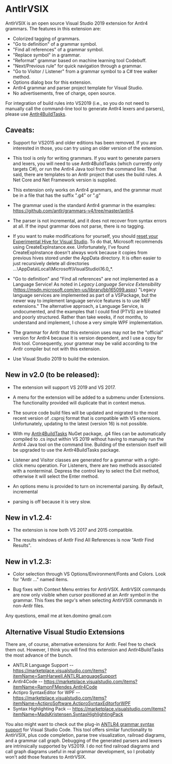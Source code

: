 
# AntlrVSIX
AntlrVSIX is an open source Visual Studio 2019 extension for Antlr4
grammars. The features in this extension are:

* Colorized tagging of grammars.
* "Go to definition" of a grammar symbol.
* "Find all references" of a grammar symbol.
* "Replace symbol" in a grammar.
* "Reformat" grammar based on machine learning tool Codebuff.
* "Next/Previous rule" for quick navigation through a grammar.
* "Go to Visitor / Listener" from a grammar symbol to a C# tree walker method.
* Options dialog box for this extension.
* Antlr4 grammar and parser project template for Visual Studio.
* No advertisements, free of charge, open source.

For integration of build rules into VS2019 (i.e., so you do not
need to manually call the command-line tool to generate Antlr4 lexers and parsers),
please use [Antlr4BuildTasks](https://github.com/kaby76/Antlr4BuildTasks).

## Caveats:

* Support for VS2015 and older editions has been removed.
If you are interested in those, you can try using an older version of the extension.

* This tool is only for writing grammars. If you want to generate parsers and lexers,
you will need to use Antlr4BuildTasks (which currently only targets C#), or run the Antlr4 Java
tool from the command line. That said, there are templates to an Antlr project that
uses the build rules. A Net Core and Net Framework version is supplied.

* This extension only works on Antlr4 grammars, and the grammar must be in a file that has the suffix
".g4" or ".g"

* The grammar used is the standard Antlr4 grammar in the examples: 
https://github.com/antlr/grammars-v4/tree/master/antlr4.

* The parser is not incremental, and it does not recover from
syntax errors at all. If the input grammar does not parse, there is no tagging.

* If you want to make modifications for yourself, you should [reset your
Experimental Hive for Visual Studio](https://docs.microsoft.com/en-us/visualstudio/extensibility/the-experimental-instance?view=vs-2017). To do that,
Microsoft recommends using CreateExpInstance.exe.
Unfortunately, I've found CreateExpInstance doesn't always work because it copies from
previous hives stored under the AppData directory. It is often easier to
just recursively delete all directories ...\AppData\Local\Microsoft\VisualStudio\16.0_*.

* "Go to definition" and "Find all references" are not implemented as a
Language Service! As noted in _Legacy Language Service Extensibility_
(https://msdn.microsoft.com/en-us/library/bb165099.aspx) "Legacy language
services are implemented as part of a VSPackage, but the newer way to implement
language service features is to use MEF extensions." The alternative approach,
a Language Service, is undocumented, and the examples that I could find (PTVS)
are bloated and poorly structured. Rather than take weeks, if not months, to understand and implement,
I chose a very simple WPF implementation.

* The grammar for Antlr that this extension uses may not be the "official" version for Antlr4 because
it is version dependent, and I use a copy for this tool.
Consequently, your grammar may be valid according to the Antlr compiler but not with this extension.

* Use Visual Studio 2019 to build the extension.

## New in v2.0 (to be released):

* The extension will support VS 2019 and VS 2017.

* A menu for the extension will be added to a submenu under Extensions. The functionality provided will
duplicate that in context menus.

* The source code build files will be updated and migrated to the most recent version
of .csproj format that is compatible with VS extensions. Unfortunately, updating to the latest
(version 16) is not possible.

* With my [Antlr4BuildTasks](https://www.nuget.org/packages/Antlr4BuildTasks/) NuGet package,
.g4 files can be automatically compiled to .cs input within
VS 2019 without having to manually run the Antlr4 Java tool on the command line.
Building of the extension itself will be upgraded to use the Antlr4BuildTasks package.

* Listener and Visitor classes are generated for a grammar with a right-click
menu operation. For Listeners, there are two methods associated with a nonterminal.
Depress the control key to select the Exit method, otherwise it will
select the Enter method.

* An options menu is provided to turn on incremental parsing. By default, incremental
* parsing is off because it is very slow.

## New in v1.2.4:

* The extension is now both VS 2017 and 2015 compatible.

* The results windows of Antlr Find All References is now "Antlr Find Results".

## New in v1.2.3:

* Color selection through VS Options/Environment/Fonts and Colors. Look for "Antlr ..." named items.

* Bug fixes with Context Menu entries for AntlrVSIX. AntlrVSIX commands are now only visible when cursor positioned at an Antlr symbol in the grammar. This fixes the segv's when selecting AntlrVSIX commands in non-Antlr files.

Any questions, email me at ken.domino <at> gmail.com

## Alternative Visual Studio Extensions

There are, of course, alternative extensions for Antlr. Feel free to check
them out. However, I think you will find this extension and Antlr4BuildTasks
the most advance of the bunch.

* ANTLR Language Support -- https://marketplace.visualstudio.com/items?itemName=SamHarwell.ANTLRLanguageSupport
* Antlr4Code -- https://marketplace.visualstudio.com/items?itemName=RamonFMendes.Antlr4Code
* Actipro SyntaxEditor for WPF -- https://marketplace.visualstudio.com/items?itemName=ActiproSoftware.ActiproSyntaxEditorforWPF
* Syntax Highlighting Pack -- https://marketplace.visualstudio.com/items?itemName=MadsKristensen.SyntaxHighlightingPack

You also might want to check out the
plug-in [ANTLR4 grammar syntax support](https://marketplace.visualstudio.com/items?itemName=mike-lischke.vscode-antlr4)
for Visual Studio Code.
This tool offers similar functionality to AntlrVSIX, plus code completion,
parse tree visualization, railroad diagrams,
and a grammar call graph. Debugging of the generated parsers and lexers
are intrinsically supported by VS2019. I do not find railroad diagrams and call graph diagrams useful in
real grammar development, so I probably won't add those features to AntlrVSIX.


